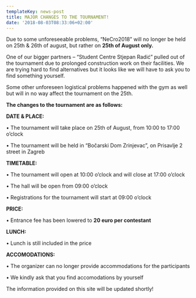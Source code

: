 ```yaml
---
templateKey: news-post
title: MAJOR CHANGES TO THE TOURNAMENT!
date: '2018-08-03T08:33:06+02:00'
---
```

Due to some unforeseeable problems, “NeCro2018” will no longer be held on 25th & 26th of august, but rather on **25th of August only.**

One of our bigger partners – “Student Centre Stjepan Radić” pulled out of the tournament due to prolonged construction work on their facilities. We are trying hard to find alternatives but it looks like we will have to ask you to find something yourself.

Some other unforeseen logistical problems happened with the gym as well but will in no way affect the tournament on the 25th. 

**The changes to the tournament are as follows:**

**DATE & PLACE:**

•	The tournament will take place on 25th of August, from 10:00 to 17:00 o’clock

•	The tournament will be held in “Bočarski Dom Zrinjevac”, on Prisavlje 2 street in Zagreb

**TIMETABLE:**

•	The tournament will open at 10:00 o’clock and will close at 17:00 o’clock

•	The hall will be open from 09:00 o’clock

•	Registrations for the tournament will start at 09:00 o’clock

**PRICE:**

•	Entrance fee has been lowered to **20 euro per contestant**

**LUNCH:**

•	Lunch is still included in the price

**ACCOMODATIONS:**

•	The organizer can no longer provide accommodations for the participants

•	We kindly ask that you find accomodations by yourself



The information provided on this site will be updated shortly!
